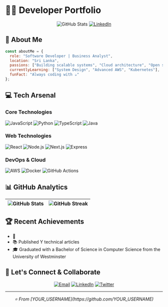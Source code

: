 # 👨‍💻 Developer Portfolio

<div align="center">
  
  ![GitHub Stats](https://img.shields.io/badge/dynamic/json?color=success&label=GitHub&query=%24.count&url=https://api.github-star-counter.workers.dev/user/ManthikaL&logo=github)
  [![LinkedIn](https://img.shields.io/badge/LinkedIn-Connect-blue?style=flat&logo=linkedin)](https://linkedin.com/in/manthikadissanayake/)
 
  
</div>

## 🚀 About Me

```javascript
const aboutMe = {
  role: "Software Developer | Business Analyst",
  location: "Sri Lanka",
  passions: ["Building scalable systems", "Cloud architecture", "Open source"],
  currentlyLearning: ["System Design", "Advanced AWS", "Kubernetes"],
  funFact: "Always coding with ☕"
};
```

## 💻 Tech Arsenal

### Core Technologies
![JavaScript](https://img.shields.io/badge/JavaScript-F7DF1E?style=flat-square&logo=javascript&logoColor=black)
![Python](https://img.shields.io/badge/Python-3776AB?style=flat-square&logo=python&logoColor=white)
![TypeScript](https://img.shields.io/badge/TypeScript-007ACC?style=flat-square&logo=typescript&logoColor=white)
![Java](https://img.shields.io/badge/Java-ED8B00?style=flat-square&logo=openjdk&logoColor=white)

### Web Technologies
![React](https://img.shields.io/badge/React-20232A?style=flat-square&logo=react&logoColor=61DAFB)
![Node.js](https://img.shields.io/badge/Node.js-43853D?style=flat-square&logo=node.js&logoColor=white)
![Next.js](https://img.shields.io/badge/Next.js-000000?style=flat-square&logo=next.js&logoColor=white)
![Express](https://img.shields.io/badge/Express-000000?style=flat-square&logo=express&logoColor=white)

### DevOps & Cloud
![AWS](https://img.shields.io/badge/AWS-232F3E?style=flat-square&logo=amazon-aws&logoColor=white)
![Docker](https://img.shields.io/badge/Docker-2496ED?style=flat-square&logo=docker&logoColor=white)
![GitHub Actions](https://img.shields.io/badge/GitHub_Actions-2088FF?style=flat-square&logo=github-actions&logoColor=white)

## 📊 GitHub Analytics

<div align="center">
  
  | <img src="https://github-readme-stats.vercel.app/api?username=YOUR_USERNAME&show_icons=true&theme=dark" alt="GitHub Stats" /> | <img src="https://github-readme-streak-stats.herokuapp.com/?user=YOUR_USERNAME&theme=dark" alt="GitHub Streak" /> |
  | --- | --- |
  
</div>

## 🏆 Recent Achievements

- 🌟 
- 📚 Published Y technical articles
- 🎓 Graduated with a Bachelor of Science in Computer Science from the University of Westminster

## 🤝 Let's Connect & Collaborate

<div align="center">

[![Email](https://img.shields.io/badge/Email-D14836?style=for-the-badge&logo=gmail&logoColor=white)](mailto:YOUR_EMAIL)
[![LinkedIn](https://img.shields.io/badge/LinkedIn-0077B5?style=for-the-badge&logo=linkedin&logoColor=white)](https://linkedin.com/in/YOUR_USERNAME)
[![Twitter](https://img.shields.io/badge/Twitter-1DA1F2?style=for-the-badge&logo=twitter&logoColor=white)](https://twitter.com/YOUR_USERNAME)

</div>

---
<div align="center">
  <i>⭐️ From [YOUR_USERNAME](https://github.com/YOUR_USERNAME)</i>
</div>
